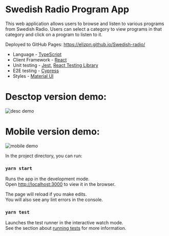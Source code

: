 # Swedish Radio Program App

This web application allows users to browse and listen to various programs from Swedish Radio. Users can select a category to view programs in that category and click on a program to listen to it.

Deployed to GitHub Pages: https://elizpn.github.io/Swedish-radio/

-  Language - [TypeScript](https://www.typescriptlang.org/)
-  Client Framework - [React](https://reactjs.org)
-  Unit testing - [Jest](https://jestjs.io), [React Testing Library](https://testing-library.com)
-  E2E testing - [Cypress](https://www.cypress.io/)
-  Styles - [Material UI](https://mui.com/) 

# Desctop version demo: 
<img src="./public/gifs/desc.gif" title="desc demo">

# Mobile version demo: 
<img src="./public/gifs/mob.gif" title="mobile demo">

In the project directory, you can run:

### `yarn start`

Runs the app in the development mode.\
Open [http://localhost:3000](http://localhost:3000) to view it in the browser.

The page will reload if you make edits.\
You will also see any lint errors in the console.

### `yarn test`

Launches the test runner in the interactive watch mode.\
See the section about [running tests](https://facebook.github.io/create-react-app/docs/running-tests) for more information.


